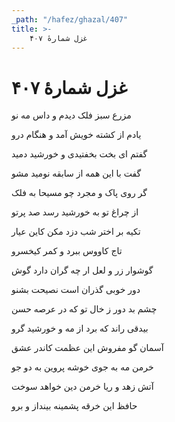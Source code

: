 ```yaml
---
_path: "/hafez/ghazal/407"
title: >-
    غزل شمارهٔ ۴۰۷
---
```

# غزل شمارهٔ ۴۰۷

<div class="b" id="bn1"><div class="m1"><p>مزرع سبز فلک دیدم و داس مه نو</p></div>
<div class="m2"><p>یادم از کشته خویش آمد و هنگام درو</p></div></div>
<div class="b" id="bn2"><div class="m1"><p>گفتم ای بخت بخفتیدی و خورشید دمید</p></div>
<div class="m2"><p>گفت با این همه از سابقه نومید مشو</p></div></div>
<div class="b" id="bn3"><div class="m1"><p>گر روی پاک و مجرد چو مسیحا به فلک</p></div>
<div class="m2"><p>از چراغ تو به خورشید رسد صد پرتو</p></div></div>
<div class="b" id="bn4"><div class="m1"><p>تکیه بر اختر شب دزد مکن کاین عیار</p></div>
<div class="m2"><p>تاج کاووس ببرد و کمر کیخسرو</p></div></div>
<div class="b" id="bn5"><div class="m1"><p>گوشوار زر و لعل ار چه گران دارد گوش</p></div>
<div class="m2"><p>دور خوبی گذران است نصیحت بشنو</p></div></div>
<div class="b" id="bn6"><div class="m1"><p>چشم بد دور ز خال تو که در عرصه حسن</p></div>
<div class="m2"><p>بیدقی راند که برد از مه و خورشید گرو</p></div></div>
<div class="b" id="bn7"><div class="m1"><p>آسمان گو مفروش این عظمت کاندر عشق</p></div>
<div class="m2"><p>خرمن مه به جوی خوشه پروین به دو جو</p></div></div>
<div class="b" id="bn8"><div class="m1"><p>آتش زهد و ریا خرمن دین خواهد سوخت</p></div>
<div class="m2"><p>حافظ این خرقه پشمینه بینداز و برو</p></div></div>
